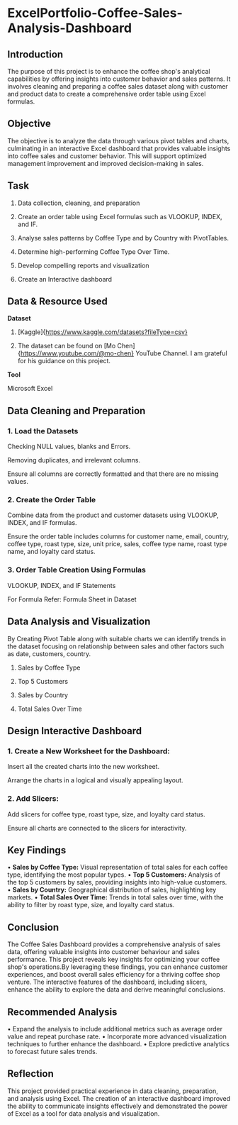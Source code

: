 # ExcelPortfolio-Coffee-Sales-Analysis-Dashboard
## Introduction
The purpose of this project is to enhance the coffee shop's analytical capabilities by offering insights into customer behavior and sales patterns. It involves cleaning and preparing a coffee sales dataset along with customer and product data to create a comprehensive order table using Excel formulas. 
## Objective
The objective is to analyze the data through various pivot tables and charts, culminating in an interactive Excel dashboard that provides valuable insights into coffee sales and customer behavior. This will support optimized management improvement and improved decision-making in sales.
## Task
1. Data collection, cleaning, and preparation
   
2. Create an order table using Excel formulas such as VLOOKUP, INDEX, and IF.
 
3. Analyse sales patterns by Coffee Type and by Country with PivotTables.
   
4. Determine high-performing Coffee Type Over Time.
 
5. Develop compelling reports and visualization
    
6. Create an Interactive dashboard
## Data & Resource Used
**Dataset**

1. [Kaggle]{https://www.kaggle.com/datasets?fileType=csv}
   
2. The dataset can be found on [Mo Chen]{https://www.youtube.com/@mo-chen} YouTube Channel. I am grateful for his guidance on this project.

**Tool** 

Microsoft Excel
## Data Cleaning and Preparation
### 1. Load the Datasets
Checking NULL values, blanks and Errors.

Removing duplicates, and irrelevant columns.

Ensure all columns are correctly formatted and that there are no missing values.
### 2. Create the Order Table
Combine data from the product and customer datasets using VLOOKUP, INDEX, and IF formulas.

Ensure the order table includes columns for customer name, email, country, coffee type, roast type, size, unit price, sales, coffee type name, roast type name, and loyalty card status.
### 3. Order Table Creation Using Formulas
VLOOKUP, INDEX, and IF Statements

For Formula Refer: Formula Sheet in Dataset
## Data Analysis and Visualization
By Creating Pivot Table along with suitable charts we can identify trends in the dataset focusing on relationship between sales and other factors such as date, customers, country.

1. Sales by Coffee Type
   
2. Top 5 Customers
 
3. Sales by Country
 
4. Total Sales Over Time
## Design Interactive Dashboard 
### 1.	Create a New Worksheet for the Dashboard:
Insert all the created charts into the new worksheet.

Arrange the charts in a logical and visually appealing layout.
### 2.	Add Slicers:
Add slicers for coffee type, roast type, size, and loyalty card status.

Ensure all charts are connected to the slicers for interactivity.
## Key Findings
•	**Sales by Coffee Type:** Visual representation of total sales for each coffee type, identifying the most popular types.
•	**Top 5 Customers:** Analysis of the top 5 customers by sales, providing insights into high-value customers.
•	**Sales by Country:** Geographical distribution of sales, highlighting key markets.
•	**Total Sales Over Time:** Trends in total sales over time, with the ability to filter by roast type, size, and loyalty card status.
## Conclusion
The Coffee Sales Dashboard provides a comprehensive analysis of sales data, offering valuable insights into customer behaviour and sales performance. This project reveals key insights for optimizing your coffee shop's operations.By leveraging these findings, you can enhance customer experiences, and boost overall sales efficiency for a thriving coffee shop venture. The interactive features of the dashboard, including slicers, enhance the ability to explore the data and derive meaningful conclusions.
## Recommended Analysis
•	Expand the analysis to include additional metrics such as average order value and repeat purchase rate.
•	Incorporate more advanced visualization techniques to further enhance the dashboard.
•	Explore predictive analytics to forecast future sales trends.
## Reflection
This project provided practical experience in data cleaning, preparation, and analysis using Excel. The creation of an interactive dashboard improved the ability to communicate insights effectively and demonstrated the power of Excel as a tool for data analysis and visualization.







